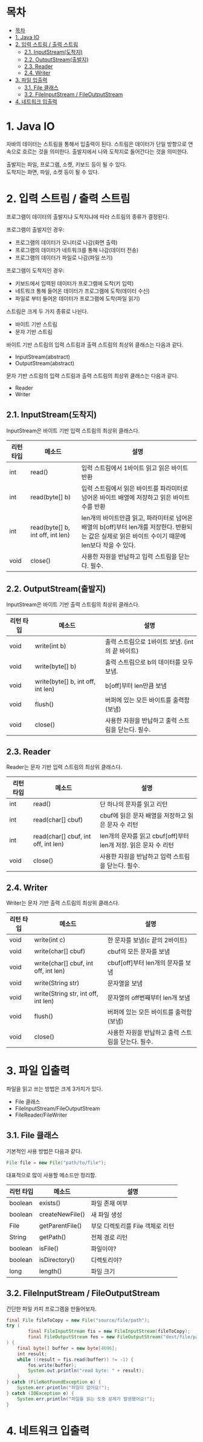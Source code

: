 # 목차

- [목차](#목차)
- [1. Java IO](#1-java-io)
- [2. 입력 스트림 / 출력 스트림](#2-입력-스트림--출력-스트림)
  - [2.1. InputStream(도착지)](#21-inputstream도착지)
  - [2.2. OutputStream(출발지)](#22-outputstream출발지)
  - [2.3. Reader](#23-reader)
  - [2.4. Writer](#24-writer)
- [3. 파일 입출력](#3-파일-입출력)
  - [3.1. File 클래스](#31-file-클래스)
  - [3.2. FileInputStream / FileOutputStream](#32-fileinputstream--fileoutputstream)
- [4. 네트워크 입출력](#4-네트워크-입출력)

# 1. Java IO

자바의 데이터는 스트림을 통해서 입출력이 된다. 스트림은 데이터가 단일 방향으로 연속으로 흐르는 것을 의미한다. 출발지에서 나와 도착지로 들어간다는 것을 의미한다.  

출발지는 파일, 프로그램, 소켓, 키보드 등이 될 수 있다.  
도착지는 화면, 파일, 소켓 등이 될 수 있다.  

# 2. 입력 스트림 / 출력 스트림

프로그램이 데이터의 출발지냐 도착지냐에 따라 스트림의 종류가 결정된다.  

프로그램이 출발지인 경우:

- 프로그램의 데이터가 모니터로 나감(화면 출력)
- 프로그램의 데이터가 네트워크를 통해 나감(데이터 전송)
- 프로그램의 데이터가 파일로 나감(파일 쓰기)

프로그램이 도착지인 경우:

- 키보드에서 입력된 데이터가 프로그램에 도착(키 입력)
- 네트워크 통해 들어온 데이터가 프로그램에 도착(데이터 수신)
- 파일로 부터 들어온 데이터가 프로그램에 도착(파일 읽기)

스트림은 크게 두 가지 종류로 나뉜다.  

- 바이트 기반 스트림
- 문자 기반 스트림

바이트 기반 스트림의 입력 스트림과 출력 스트림의 최상위 클래스는 다음과 같다.  

- InputStream(abstract)
- OutputStream(abstract)

문자 기반 스트림의 입력 스트림과 출력 스트림의 최상위 클래스는 다음과 같다.  

- Reader
- Writer

## 2.1. InputStream(도착지)

InputStream은 바이트 기반 입력 스트림의 최상위 클래스다.  

|리턴 타입|메소드|설명|
|-|-|-|
|int|read()|입력 스트림에서 1바이트 읽고 읽은 바이트 반환|
|int|read(byte[] b)|입력 스트림에서 읽은 바이트를 파라미터로 넘어온 바이트 배열에 저장하고 읽은 바이트 수를 반환|
|int|read(byte[] b, int off, int len)|len개의 바이트만큼 읽고, 파라미터로 넘어온 배열의 b[off]부터 len개를 저장한다. 반환되는 값은 실제로 읽은 바이트 수이기 때문에 len보다 작을 수 있다.|
|void|close()|사용한 자원을 반납하고 입력 스트림을 닫는다. 필수.|

## 2.2. OutputStream(출발지)

InputStream은 바이트 기반 출력 스트림의 최상위 클래스다.  

|리턴 타입|메소드|설명|
|-|-|-|
|void|write(int b)|출력 스트림으로 1바이트 보냄. (int의 끝 바이트)|
|void|write(byte[] b)|출력 스트림으로 b의 데이터를 모두 보냄.|
|void|write(byte[] b, int off, int len)|b[off]부터 len만큼 보냄|
|void|flush()|버퍼에 있는 모든 바이트를 출력함(보냄)|
|void|close()|사용한 자원을 반납하고 출력 스트림을 닫는다. 필수.|

## 2.3. Reader

Reader는 문자 기반 입력 스트림의 최상위 클래스다.  

|리턴 타입|메소드|설명|
|-|-|-|
|int|read()|단 하나의 문자를 읽고 리턴|
|int|read(char[] cbuf)|cbuf에 읽은 문자 배열을 저장하고 읽은 문자 수 리턴|
|int|read(char[] cbuf, int off, int len)|len개의 문자를 읽고 cbuf[off]부터 len개 저장. 읽은 문자 수 리턴|
|void|close()|사용한 자원을 반납하고 입력 스트림을 닫는다. 필수.|

## 2.4. Writer

Writer는 문자 기반 출력 스트림의 최상위 클래스다.  

|리턴 타입|메소드|설명|
|-|-|-|
|void|write(int c)|한 문자를 보냄(c 끝의 2바이트)|
|void|write(char[] cbuf)|cbuf의 모든 문자를 보냄|
|void|write(char[] cbuf, int off, int len)|cbuf[off]부터 len개의 문자를 보냄|
|void|write(String str)|문자열을 보냄|
|void|write(String str, int off, int len)|문자열의 off번째부터 len개 보냄|
|void|flush()|버퍼에 있는 모든 바이트를 출력함(보냄)|
|void|close()|사용한 자원을 반납하고 출력 스트림을 닫는다. 필수.|

# 3. 파일 입출력

파일을 읽고 쓰는 방법은 크게 3가지가 있다.  

- File 클래스
- FileInputStream/FileOutputStream
- FileReader/FileWriter

## 3.1. File 클래스

기본적인 사용 방법은 다음과 같다.  

```java
File file = new File("path/to/file");
```

대표적으로 많이 사용할 메소드만 정리함.  

|리턴 타입|메소드|설명|
|-|-|-|
|boolean|exists()|파일 존재 여부|
|boolean|createNewFile()|새 파일 생성|
|File|getParentFile()|부모 디렉토리를 File 객체로 리턴|
|String|getPath()|전체 경로 리턴|
|boolean|isFile()|파일이야?|
|boolean|isDirectory()|디렉토리야?|
|long|length()|파일 크기|

## 3.2. FileInputStream / FileOutputStream

간단한 파일 카피 프로그램을 만들어보자.  

```java
final File fileToCopy = new File("source/file/path");
try (
        final FileInputStream fis = new FileInputStream(fileToCopy);
        final FileOutputStream fos = new FileOutputStream("dest/file/path");
) {
    final byte[] buffer = new byte[4096];
    int result;
    while ((result = fis.read(buffer)) != -1) {
        fos.write(buffer);
        System.out.println("read byte: " + result);
    }
} catch (FileNotFoundException e) {
    System.err.println("파일이 없어요!");
} catch (IOException e) {
    System.err.println("파일을 읽는 도중 문제가 발생했어요!");
}
```

# 4. 네트워크 입출력